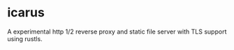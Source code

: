 # icarus
A experimental http 1/2 reverse proxy and static file server with TLS support using rustls.
